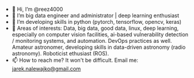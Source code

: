 - 👋 Hi, I’m @reez4000
- 👀 I’m big data engineer and administrator | deep learning enthusiast
- 🌱 I’m developing skills in python (pytorch, tensorflow, opencv, keras)
- 💞️ Areas of interests: Data, big data, good data, linux, deep learning, especially on computer vision facilities, ai-based vulnerability detection / monitoring systems, and automation. DevOps practices as well. Amateur astronomer, developing skills in data-driven astronomy (radio astronomy). Roboticist ethusiast (ROS).
- 📫 How to reach me? It won't be difficult. Email me: jarek.nalewajko@gmail.com

<!---
reez4000/reez4000 is a ✨ special ✨ repository because its `README.md` (this file) appears on your GitHub profile.
You can click the Preview link to take a look at your changes.
--->
